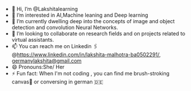 - 👋 Hi, I’m @Lakshitalearning
- 👀 I’m interested in AI,Machine leaning and Deep learning 
- 🌱 I’m currently dwelling deep into the concepts of image and object detection and convolution Neural Networks.
- 💞️ I’m looking to collaborate on research fields and on projects related to virtual assistants.
- 📫 You can reach me on Linkedin 🖇️ @https://www.linkedin.com/in/lakshita-malhotra-ba0502291/, germanylakshita@gmail.com
- 😄 Pronouns:She/ Her
- ⚡ Fun fact: When I'm not coding , you can find me brush-stroking canvas🎨 or conversing in german 🇩🇪


